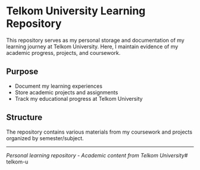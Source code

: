 # Telkom University Learning Repository

This repository serves as my personal storage and documentation of my learning journey at Telkom University. Here, I maintain evidence of my academic progress, projects, and coursework.

## Purpose
- Document my learning experiences
- Store academic projects and assignments
- Track my educational progress at Telkom University

## Structure
The repository contains various materials from my coursework and projects organized by semester/subject.

---
*Personal learning repository - Academic content from Telkom University*#   t e l k o m - u  
 